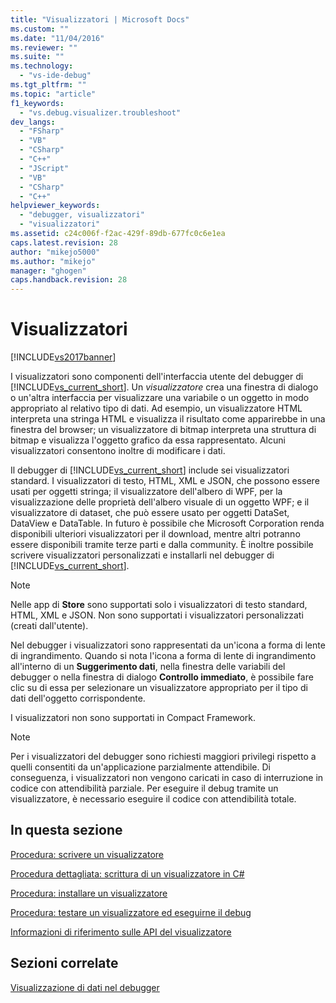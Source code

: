 ```yaml
---
title: "Visualizzatori | Microsoft Docs"
ms.custom: ""
ms.date: "11/04/2016"
ms.reviewer: ""
ms.suite: ""
ms.technology: 
  - "vs-ide-debug"
ms.tgt_pltfrm: ""
ms.topic: "article"
f1_keywords: 
  - "vs.debug.visualizer.troubleshoot"
dev_langs: 
  - "FSharp"
  - "VB"
  - "CSharp"
  - "C++"
  - "JScript"
  - "VB"
  - "CSharp"
  - "C++"
helpviewer_keywords: 
  - "debugger, visualizzatori"
  - "visualizzatori"
ms.assetid: c24c006f-f2ac-429f-89db-677fc0c6e1ea
caps.latest.revision: 28
author: "mikejo5000"
ms.author: "mikejo"
manager: "ghogen"
caps.handback.revision: 28
---
```

# Visualizzatori
[!INCLUDE[vs2017banner](../code-quality/includes/vs2017banner.md)]

I visualizzatori sono componenti dell'interfaccia utente del debugger di [!INCLUDE[vs_current_short](../code-quality/includes/vs_current_short_md.md)].  Un *visualizzatore* crea una finestra di dialogo o un'altra interfaccia per visualizzare una variabile o un oggetto in modo appropriato al relativo tipo di dati.  Ad esempio, un visualizzatore HTML interpreta una stringa HTML e visualizza il risultato come apparirebbe in una finestra del browser; un visualizzatore di bitmap interpreta una struttura di bitmap e visualizza l'oggetto grafico da essa rappresentato.  Alcuni visualizzatori consentono inoltre di modificare i dati.  
  
 Il debugger di [!INCLUDE[vs_current_short](../code-quality/includes/vs_current_short_md.md)] include sei visualizzatori standard.  I visualizzatori di testo, HTML, XML e JSON, che possono essere usati per oggetti stringa; il visualizzatore dell'albero di WPF, per la visualizzazione delle proprietà dell'albero visuale di un oggetto WPF; e il visualizzatore di dataset, che può essere usato per oggetti DataSet, DataView e DataTable.  In futuro è possibile che Microsoft Corporation renda disponibili ulteriori visualizzatori per il download, mentre altri potranno essere disponibili tramite terze parti e dalla community.  È inoltre possibile scrivere visualizzatori personalizzati e installarli nel debugger di [!INCLUDE[vs_current_short](../code-quality/includes/vs_current_short_md.md)].  
  
> [!NOTE]
>  Nelle app di **Store** sono supportati solo i visualizzatori di testo standard, HTML, XML e JSON.  Non sono supportati i visualizzatori personalizzati \(creati dall'utente\).  
  
 Nel debugger i visualizzatori sono rappresentati da un'icona a forma di lente di ingrandimento.  Quando si nota l'icona a forma di lente di ingrandimento all'interno di un **Suggerimento dati**, nella finestra delle variabili del debugger o nella finestra di dialogo **Controllo immediato**, è possibile fare clic su di essa per selezionare un visualizzatore appropriato per il tipo di dati dell'oggetto corrispondente.  
  
 I visualizzatori non sono supportati in Compact Framework.  
  
> [!NOTE]
>  Per i visualizzatori del debugger sono richiesti maggiori privilegi rispetto a quelli consentiti da un'applicazione parzialmente attendibile.  Di conseguenza, i visualizzatori non vengono caricati in caso di interruzione in codice con attendibilità parziale.  Per eseguire il debug tramite un visualizzatore, è necessario eseguire il codice con attendibilità totale.  
  
## In questa sezione  
 [Procedura: scrivere un visualizzatore](../debugger/how-to-write-a-visualizer.md)  
  
 [Procedura dettagliata: scrittura di un visualizzatore in C\#](../debugger/walkthrough-writing-a-visualizer-in-csharp.md)  
  
 [Procedura: installare un visualizzatore](../debugger/how-to-install-a-visualizer.md)  
  
 [Procedura: testare un visualizzatore ed eseguirne il debug](../debugger/how-to-test-and-debug-a-visualizer.md)  
  
 [Informazioni di riferimento sulle API del visualizzatore](../debugger/visualizer-api-reference.md)  
  
## Sezioni correlate  
 [Visualizzazione di dati nel debugger](../debugger/viewing-data-in-the-debugger.md)